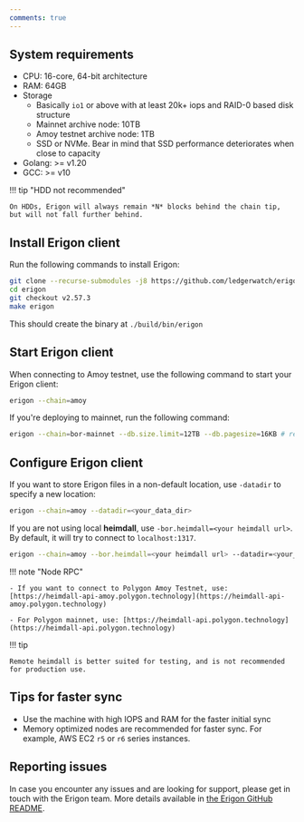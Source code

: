 ```yaml
---
comments: true
---
```


## System requirements

- CPU: 16-core, 64-bit architecture
- RAM: 64GB
- Storage
    - Basically `io1` or above with at least 20k+ iops and RAID-0 based disk structure
    - Mainnet archive node: 10TB
    - Amoy testnet archive node: 1TB
    - SSD or NVMe. Bear in mind that SSD performance deteriorates when close to capacity
- Golang: >= v1.20
- GCC: >= v10

!!! tip "HDD not recommended"

    On HDDs, Erigon will always remain *N* blocks behind the chain tip, but will not fall further behind. 


## Install Erigon client

Run the following commands to install Erigon:

```bash
git clone --recurse-submodules -j8 https://github.com/ledgerwatch/erigon
cd erigon
git checkout v2.57.3
make erigon
```

This should create the binary at `./build/bin/erigon`

## Start Erigon client

When connecting to Amoy testnet, use the following command to start your Erigon client:

```bash
erigon --chain=amoy
```

If you're deploying to mainnet, run the following command:

```bash
erigon --chain=bor-mainnet --db.size.limit=12TB --db.pagesize=16KB # remaining flags follow
```

## Configure Erigon client

If you want to store Erigon files in a non-default location, use `-datadir` to specify a new location:
    
```bash
erigon --chain=amoy --datadir=<your_data_dir>
```
    
If you are not using local **heimdall**, use `-bor.heimdall=<your heimdall url>`. By default, it will try to connect to `localhost:1317`.
    
```bash
erigon --chain=amoy --bor.heimdall=<your heimdall url> --datadir=<your_data_dir>
```

!!! note "Node RPC"

    - If you want to connect to Polygon Amoy Testnet, use: [https://heimdall-api-amoy.polygon.technology](https://heimdall-api-amoy.polygon.technology)

    - For Polygon mainnet, use: [https://heimdall-api.polygon.technology](https://heimdall-api.polygon.technology)

!!! tip 

    Remote heimdall is better suited for testing, and is not recommended for production use. 

## Tips for faster sync

- Use the machine with high IOPS and RAM for the faster initial sync
- Memory optimized nodes are recommended for faster sync. For example, AWS EC2 `r5` or `r6` series instances.

## Reporting issues

In case you encounter any issues and are looking for support, please get in touch with the Erigon team. More details available in [the Erigon GitHub README](https://github.com/ledgerwatch/erigon?tab=readme-ov-file#getting-in-touch).